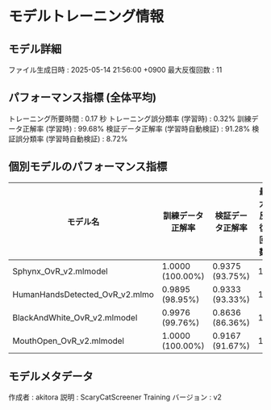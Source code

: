 # モデルトレーニング情報

## モデル詳細
ファイル生成日時   : 2025-05-14 21:56:00 +0900
最大反復回数     : 11

## パフォーマンス指標 (全体平均)
トレーニング所要時間              : 0.17 秒
トレーニング誤分類率 (学習時)     : 0.32%
訓練データ正解率 (学習時)         : 99.68%
検証データ正解率 (学習時自動検証) : 91.28%
検証誤分類率 (学習時自動検証)     : 8.72%
## 個別モデルのパフォーマンス指標
| モデル名                        | 訓練データ正解率 | 検証データ正解率 | 最大反復回数 |
|---------------------------------|--------------------|--------------------|--------------|
| Sphynx_OvR_v2.mlmodel          | 1.0000 (100.00%)   | 0.9375 (93.75%)    | 11           |
| HumanHandsDetected_OvR_v2.mlmo | 0.9895 (98.95%)    | 0.9333 (93.33%)    | 11           |
| BlackAndWhite_OvR_v2.mlmodel   | 0.9976 (99.76%)    | 0.8636 (86.36%)    | 11           |
| MouthOpen_OvR_v2.mlmodel       | 1.0000 (100.00%)   | 0.9167 (91.67%)    | 11           |

## モデルメタデータ
作成者            : akitora
説明              : ScaryCatScreener Training
バージョン        : v2